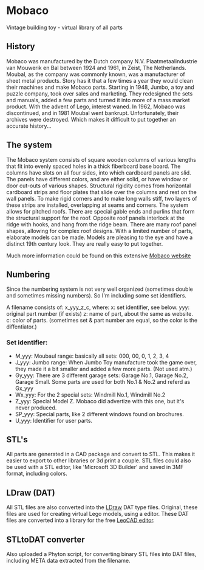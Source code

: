 # Mobaco
Vintage building toy - virtual library of all parts

## History
Mobaco was manufactured by the Dutch company N.V. Plaatmetaalindustrie van Mouwerik en Bal between 1924 and 1961, in Zeist, The Netherlands.
Moubal, as the company was commonly known, was a manufacturer of sheet metal products. Story has it that a few times a year they would clean their machines and make Mobaco parts.
Starting in 1948, Jumbo, a toy and puzzle company, took over sales and marketing. They redesigned the sets and manuals, added a few parts and turned it into more of a mass market product.
With the advent of Lego, interest waned. In 1962, Mobaco was discontinued, and in 1981 Moubal went bankrupt. Unfortunately, their archives were destroyed. Which makes it difficult to put together an accurate history...

## The system
The Mobaco system consists of square wooden columns of various lengths that fit into evenly spaced holes in a thick fiberboard base board. The columns have slots on all four sides, into which cardboard panels are slid. The panels have different colors, and are either solid, or have window or door cut-outs of various shapes.
Structural rigidity comes from horizontal cardboard strips and floor plates that slide over the columns and rest on the wall panels. To make rigid corners and to make long walls stiff, two layers of these strips are installed, overlapping at seams and corners.
The system allows for pitched roofs. There are special gable ends and purlins that form the structural support for the roof. Opposite roof panels interlock at the ridge with hooks, and hang from the ridge beam. There are many roof panel shapes, allowing for complex roof designs.
With a limited number of parts, elaborate models can be made. Models are pleasing to the eye and have a distinct 19th century look. They are really easy to put together.

Much more information could be found on this extensive [Mobaco website](https://mol8.home.xs4all.nl/MOBACO_Seamonkey/Home.html)

## Numbering
Since the numbering system is not very well organized (sometimes double and sometimes missing numbers).
So I'm including some set identifiers.

A filename consists of: x_yyy_z_c, where:
x: set identifier, see below.
yyy: original part number (if exists)
z: name of part, about the same as website.
c: color of parts. (sometimes set & part number are equal, so the color is the diffentiator.)

### Set identifier:
* M_yyy:  Moubaul range: basically all sets: 000, 00, 0, 1, 2, 3, 4
* J_yyy:  Jumbo range: When Jumbo Toy manufacture took the game over, they made it a bit smaller and added a few more parts. (Not used atm.)
* Gy_yyy: There are 3 different garage sets: Garage No.1, Garage No.2, Garage Small. Some parts are used for both No.1 & No.2 and referd as Gx_yyy
* Wx_yyy: For the 2 special sets: Windmill No.1, Windmill No.2
* Z_yyy:  Special Model Z. Mobaco did advertize with this one, but it's never produced.
* SP_yyy: Special parts, like 2 different windows found on brochures.
* U_yyy:  Identifier for user parts.

## STL's
All parts are generated in a CAD package and convert to STL.
This makes it easier to export to other libraries or 3d print a couple.
STL files could also be used with a STL editor, like 'Microsoft 3D Builder' and saved in 3MF format, including colors.

## LDraw (DAT)
All STL files are also converted into the [LDraw](https://ldraw.org/) DAT type files.
Original, these files are used for creating virtual Lego models, using a editor.
These DAT files are converted into a library for the free [LeoCAD editor](https://www.leocad.org/).

## STLtoDAT converter
Also uploaded a Phyton script, for converting binary STL files into DAT files, including META data extracted from the filename.
